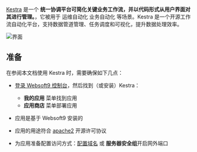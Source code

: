 [Kestra](https://kestra.io) 是一个 **统一协调平台可简化关键业务工作流，并以代码形式从用户界面对其进行管理。**，它被用于 运维自动化 业务自动化  等场景。Kestra 是一个开源工作流自动化平台，支持数据管道管理、任务调度和可视化，提升数据处理效率。


![界面](https://libs.websoft9.com/Websoft9/DocsPicture/zh/kestra/kestra-gui-websoft9.png)


## 准备

在参阅本文档使用 Kestra 时，需要确保如下几点：

- [登录 Websoft9 控制台](./login-console)，然后找到（或安装）Kestra：
  - **我的应用** 菜单找到应用 
  - **应用商店** 菜单部署应用

- 应用是基于 Websoft9 安装的


- 应用的用途符合 [apache2](https://opensource.org/licenses/Apache-2.0) 开源许可协议


- 为应用准备配置访问方式：[配置域名](./domain-set) 或 **服务器安全组**开启网外端口